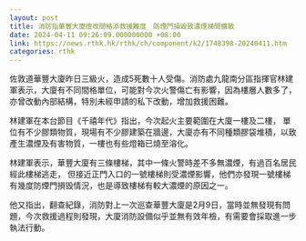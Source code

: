 ```yaml
---
layout: post
title: 消防指華豐大廈擅改間格添救援難度　防煙門損毀致濃煙梯間擴散
date: 2024-04-11 09:26:09.000000000 +08:00
link: https://news.rthk.hk/rthk/ch/component/k2/1748398-20240411.htm
categories: rthk
---
```


佐敦道華豐大廈昨日三級火，造成5死數十人受傷。消防處九龍南分區指揮官林建軍表示，大廈有不同間格單位，可能對今次火警傷亡有影響，因為樓層人數多了，亦曾改動內部結構，特別未經申請的私下改動，增加救援困難。

林建軍在本台節目《千禧年代》指出，今次起火主要範圍在大廈一樓及二樓， 單位有不少膠類物質，現場有不少膠建築在牆邊，大廈亦有不同種類膠袋堆積，以致產生濃煙及有害物質，一樓也有些燈箱已燒至溶化。

林建軍表示，華豐大廈有三條樓梯，其中一條火警時差不多無濃煙，有過百名居民經此樓梯逃走， 但接近正門入口的一號樓梯則受濃煙影響，他們亦發現一號樓梯有幾度防煙門損毁情況，也是導致樓梯有較大濃煙的原因之一。

他又指出，翻查紀錄，消防對上一次巡查華豐大廈是2月9日，當時並無發現有問題，今次救援過程則發現，大廈消防設備似乎並無有效年檢，有需要會採取進一步執法行動。
